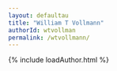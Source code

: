 ```yaml
---
layout: defaultau
title: "William T Vollmann"
authorId: wtvollman
permalink: /wtvollmann/
---
```

{% include loadAuthor.html %}
<script>
    $(document).ready(function(){
        showAuthorBio('{{ page.authorId }}');
   });
</script>